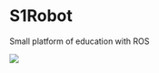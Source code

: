 # S1Robot

Small platform of education with ROS

![](https://gss0.baidu.com/9fo3dSag_xI4khGko9WTAnF6hhy/lvpics/w%3D1600%3Bc%3Dlvyou%2C92%2C94/sign=e2752d949dcad1c8d0bbf8214f0e5c6a/aa18972bd40735fa34f6730296510fb30f240802.jpg)
